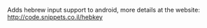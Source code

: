 Adds hebrew input support to android, more details at the website: http://code.snippets.co.il/hebkey